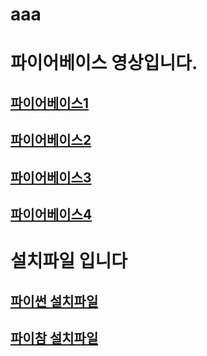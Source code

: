 # aaa
# 파이어베이스 영상입니다. <br>
## [파이어베이스1](https://www.youtube.com/watch?v=WMlS_489hiE) <br>
## [파이어베이스2](https://www.youtube.com/watch?v=VJ6hssw0Wgo&t=583s) <br>
## [파이어베이스3](https://www.youtube.com/watch?v=6ilUCFquEeI&t=3s) <br>
## [파이어베이스4](https://www.youtube.com/watch?v=UpTXMoyJL3A) <br>

# 설치파일 입니다<br>
## [파이썬 설치파일](https://drive.google.com/file/d/1PABXsZEF385c1DAmCMXBJlmFd6QeDOkm/view?usp=sharing) <br>
## [파이참 설치파일](https://drive.google.com/file/d/12A2nKEi1Jfg9LYO9LiA__CCD6cG1JPKk/view?usp=sharing) <br>

